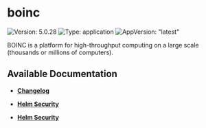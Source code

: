 # boinc

![Version: 5.0.28](https://img.shields.io/badge/Version-5.0.28-informational?style=flat-square) ![Type: application](https://img.shields.io/badge/Type-application-informational?style=flat-square) ![AppVersion: "latest"](https://img.shields.io/badge/AppVersion-"latest"-informational?style=flat-square)

BOINC is a platform for high-throughput computing on a large scale (thousands or millions of computers).

## Available Documentation

- [**Changelog**](CHANGELOG)

- [**Helm Security**](container-security)

- [**Helm Security**](helm-security)

